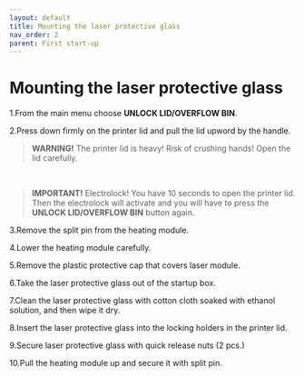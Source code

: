 ```yaml
---
layout: default
title: Mounting the laser protective glass
nav_order: 2
parent: First start-up
---
```

<h1> Mounting the laser protective glass </h1>

1.From the main menu choose **UNLOCK LID/OVERFLOW BIN**.

2.Press down firmly on the printer lid and pull the lid upword by the handle.

> **WARNING!**
> The printer lid is heavy! Risk of crushing hands! Open the lid carefully.
<br>

> **IMPORTANT!**
> Electrolock! You have 10 seconds to open the printer lid. Then the electrolock will activate and you will have to press the **UNLOCK LID/OVERFLOW BIN** button again.

3.Remove the split pin from the heating module. 

4.Lower the heating module carefully. 

5.Remove the plastic protective cap that covers laser module. 

6.Take the laser protective glass out of the startup box.

7.Clean the laser protective glass with cotton cloth soaked with ethanol solution, and then wipe it dry.

8.Insert the laser protective glass into the locking holders in the printer lid.

9.Secure laser protective glass with quick release nuts (2 pcs.)

10.Pull the heating module up and secure it with split pin. 
